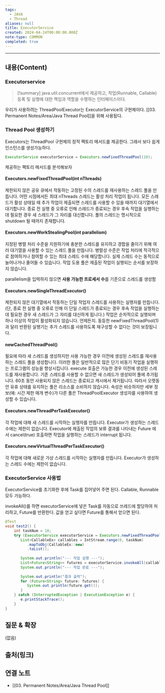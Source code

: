 ```yaml
---
tags:
  - JAVA
  - Thread
aliases: null
title: ExecutorService
created: 2024-04-24T00:00:00.000Z
note-type: COMMON
completed: true
---
```



----
## 내용(Content)

### Executorservice

>[!summary]
>java.util.concurrent에서 제공하고, 작업(Runnable, Callable) 등록 및 실행에 대한 책임과 역할을 수행하는 인터페이스이다.

우리가 사용하려는 ThreadPoolExecutor는 ExecutorService의 구현체이다. [[03. Permanent Notes/Area/Java Thread Pool]]을 위해 사용됬다.

### Thread Pool 생성하기

Executors는 ThreadPool 구현체의 정적 팩토리 메서드를 제공한다. 그래서 보다 쉽게 인스턴스를 생성가능하다.

```java
ExecutorService executorService = Executors.newFixedThreadPool(10);
```

제공하는 팩토리 메서드를 분석해보자


#### Executors.newFixedThreadPool(int nThreads)

제한되지 않은 공유 큐에서 작동하는 고정된 수의 스레드를 재사용하는 스레드 풀을 만듭니다. 어떤 시점에서든 최대 nThreads 스레드는 활성 처리 작업이 됩니다. 모든 스레드가 활성 상태일 때 추가 작업이 제출되면 스레드를 사용할 수 있을 때까지 대기열에서 대기합니다. 종료 전 실행 중 오류로 인해 스레드가 종료되는 경우 후속 작업을 실행하는 데 필요한 경우 새 스레드가 그 자리를 대신합니다. 풀의 스레드는 명시적으로 shutdown 될 때까지 존재합니다.

#### Executors.newWorkStealingPool(int parallelism)

지정된 병렬 처리 수준을 지원하기에 충분한 스레드를 유지하고 경합을 줄이기 위해 여러 대기열을 사용할 수 있는 스레드 풀을 만듭니다. 병렬성 수준은 작업 처리에 적극적으로 참여하거나 참여할 수 있는 최대 스레드 수에 해당합니다. 실제 스레드 수는 동적으로 늘어나거나 줄어들 수 있습니다. 작업 도용 풀은 제출된 작업이 실행되는 순서를 보장하지 않습니다.

parallelism을 입력하지 않으면 **사용 가능한 프로세서 수**를 기준으로 스레드를 생성함

#### Executors.newSingleThreadExecutor()

제한되지 않은 대기열에서 작동하는 단일 작업자 스레드를 사용하는 실행자를 만듭니다. (단, 종료 전 실행 중 오류로 인해 이 단일 스레드가 종료되는 경우 후속 작업을 실행하는 데 필요한 경우 새 스레드가 그 자리를 대신하게 됩니다.) 작업은 순차적으로 실행되며 하나 이상의 작업이 활성화되지 않습니다. 언제든지. 동등한 newFixedThreadPool(1) 과 달리 반환된 실행기는 추가 스레드를 사용하도록 재구성할 수 없다는 것이 보장됩니다.

#### newCachedThreadPool()

필요에 따라 새 스레드를 생성하지만 사용 가능한 경우 이전에 생성된 스레드를 재사용하는 스레드 풀을 생성합니다. 이러한 풀은 일반적으로 많은 단기 비동기 작업을 실행하는 프로그램의 성능을 향상시킵니다. execute 호출은 가능한 경우 이전에 생성된 스레드를 재사용합니다. 기존 스레드를 사용할 수 없으면 새 스레드가 생성되어 풀에 추가됩니다. 60초 동안 사용되지 않은 스레드는 종료되고 캐시에서 제거됩니다. 따라서 오랫동안 유휴 상태를 유지하는 풀은 리소스를 소비하지 않습니다. 속성은 비슷하지만 세부 정보(예: 시간 제한 매개 변수)가 다른 풀은 ThreadPoolExecutor 생성자를 사용하여 생성할 수 있습니다.

#### Executors.newThreadPerTaskExecutor()

각 작업에 대해 새 스레드를 시작하는 실행자를 만듭니다. Executor가 생성하는 스레드 수에는 제한이 없습니다.
Executor에 제출된 작업의 보류 결과를 나타내는 Future 에서 cancel(true) 호출하면 작업을 실행하는 스레드가 interrupt 됩니다.

#### Executors.newVirtualThreadPerTaskExecutor()

각 작업에 대해 새로운 가상 스레드를 시작하는 실행자를 만듭니다. Executor가 생성하는 스레드 수에는 제한이 없습니다.

### ExecutorService 사용법

ExecutorService를 초기화한 후에 Task를 집어넣어 주면 된다. Callable, Runnable 모두 가능하다. 

invokeAll()를 하면 executorService에 넣은 Task를 자동으로 쓰레드에 할당하여 처리하고, Future를 반환한다. 값을 얻고 싶다면 Future를 통해서 얻으면 된다.

```java
@Test  
void test2() {  
    int taskNum = 10;  
    try (ExecutorService executorService = Executors.newFixedThreadPool(10)) {  
       List<CallableEx> callables = IntStream.range(0, taskNum)  
          .mapToObj(CallableEx::new)  
          .toList();  
  
       System.out.println("--- 작업 실행 ---");  
       List<Future<String>> futures = executorService.invokeAll(callables);  
       System.out.println("--- 작업 완료 ---");  
  
       System.out.println("결과 출력");  
       for (Future<String> future: futures) {  
          System.out.println(future.get());  
       }  
    } catch (InterruptedException | ExecutionException e) {  
       e.printStackTrace();  
    }  
}
```


## 질문 & 확장

(없음)

## 출처(링크)


## 연결 노트

- [[03. Permanent Notes/Area/Java Thread Pool]]


